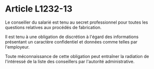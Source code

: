 # Article L1232-13

Le conseiller du salarié est tenu au secret professionnel pour toutes les questions relatives aux procédés de fabrication.

Il est tenu à une obligation de discrétion à l'égard des informations présentant un caractère confidentiel et données comme telles par l'employeur.

Toute méconnaissance de cette obligation peut entraîner la radiation de l'intéressé de la liste des conseillers par l'autorité administrative.